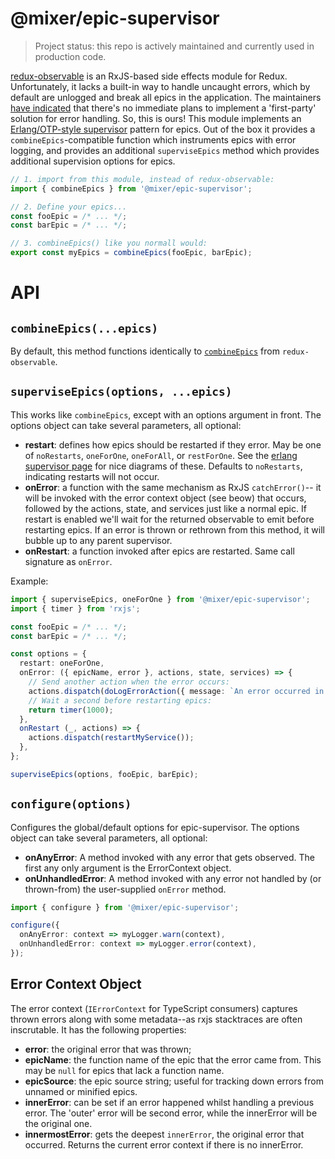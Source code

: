 # @mixer/epic-supervisor

> Project status: this repo is actively maintained and currently used in production code.

[redux-observable](https://github.com/redux-observable/redux-observable) is an RxJS-based side effects module for Redux. Unfortunately, it lacks a built-in way to handle uncaught errors, which by default are unlogged and break all epics in the application. The maintainers [have indicated](https://github.com/redux-observable/redux-observable/issues/94#issuecomment-454968018) that there's no immediate plans to implement a 'first-party' solution for error handling. So, this is ours! This module implements an [Erlang/OTP-style supervisor](http://erlang.org/doc/design_principles/sup_princ.html) pattern for epics. Out of the box it provides a `combineEpics`-compatible function which instruments epics with error logging, and provides an additional `superviseEpics` method which provides additional supervision options for epics.

```ts
// 1. import from this module, instead of redux-observable:
import { combineEpics } from '@mixer/epic-supervisor';

// 2. Define your epics...
const fooEpic = /* ... */;
const barEpic = /* ... */;

// 3. combineEpics() like you normall would:
export const myEpics = combineEpics(fooEpic, barEpic);
```

# API

## `combineEpics(...epics)`

By default, this method functions identically to [`combineEpics`](https://redux-observable.js.org/docs/api/combineEpics.html) from `redux-observable`.

## `superviseEpics(options, ...epics)`

This works like `combineEpics`, except with an options argument in front. The options object can take several parameters, all optional:

- **restart**: defines how epics should be restarted if they error. May be one of `noRestarts`, `oneForOne`, `oneForAll`, or `restForOne`. See the [erlang supervisor page](http://erlang.org/doc/design_principles/sup_princ.html#restart-strategy) for nice diagrams of these. Defaults to `noRestarts`, indicating restarts will not occur.
- **onError**: a function with the same mechanism as RxJS `catchError()`-- it will be invoked with the error context object (see beow) that occurs, followed by the actions, state, and services just like a normal epic. If restart is enabled we'll wait for the returned observable to emit before restarting epics. If an error is thrown or rethrown from this method, it will bubble up to any parent supervisor.
- **onRestart**: a function invoked after epics are restarted. Same call signature as `onError`.

Example:

```ts
import { superviseEpics, oneForOne } from '@mixer/epic-supervisor';
import { timer } from 'rxjs';

const fooEpic = /* ... */;
const barEpic = /* ... */;

const options = {
  restart: oneForOne,
  onError: ({ epicName, error }, actions, state, services) => {
    // Send another action when the error occurs:
    actions.dispatch(doLogErrorAction({ message: `An error occurred in epic ${epicName}`, error }));
    // Wait a second before restarting epics:
    return timer(1000);
  },
  onRestart (_, actions) => {
    actions.dispatch(restartMyService());
  },
};

superviseEpics(options, fooEpic, barEpic);
```

## `configure(options)`

Configures the global/default options for epic-supervisor. The options object can take several parameters, all optional:

- **onAnyError**: A method invoked with any error that gets observed. The first any only argument is the ErrorContext object.
- **onUnhandledError**: A method invoked with any error not handled by (or thrown-from) the user-supplied `onError` method.

```ts
import { configure } from '@mixer/epic-supervisor';

configure({
  onAnyError: context => myLogger.warn(context),
  onUnhandledError: context => myLogger.error(context),
});
```

## Error Context Object

The error context (`IErrorContext` for TypeScript consumers) captures thrown errors along with some metadata--as rxjs stacktraces are often inscrutable. It has the following properties:

- **error**: the original error that was thrown;
- **epicName**: the function name of the epic that the error came from. This may be `null` for epics that lack a function name.
- **epicSource**: the epic source string; useful for tracking down errors from unnamed or minified epics.
- **innerError**: can be set if an error happened whilst handling a previous error. The 'outer' error will be second error, while the innerError will be the original one.
- **innermostError**: gets the deepest `innerError`, the original error that occurred. Returns the current error context if there is no innerError.

